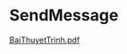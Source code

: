 # SendMessage
[BaiThuyetTrinh.pdf](https://github.com/user-attachments/files/19942148/SendMessage.pdf)
